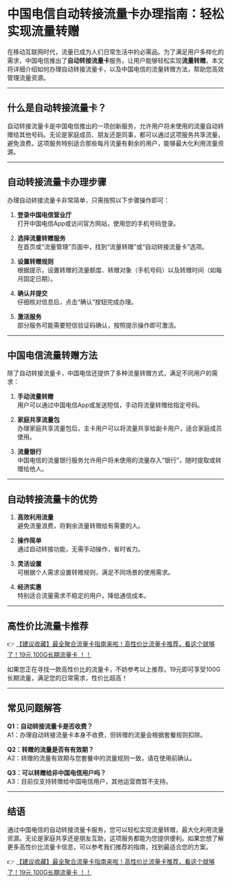 # 中国电信自动转接流量卡办理指南：轻松实现流量转赠

在移动互联网时代，流量已成为人们日常生活中的必需品。为了满足用户多样化的需求，中国电信推出了**自动转接流量卡**服务，让用户能够轻松实现**流量转赠**。本文将详细介绍如何办理自动转接流量卡，以及中国电信的流量转赠方法，帮助您高效管理流量资源。

---

## 什么是自动转接流量卡？

自动转接流量卡是中国电信推出的一项创新服务，允许用户将未使用的流量自动转赠给其他号码。无论是家庭成员、朋友还是同事，都可以通过这项服务共享流量，避免浪费。这项服务特别适合那些每月流量有剩余的用户，能够最大化利用流量资源。

---

## 自动转接流量卡办理步骤

办理自动转接流量卡非常简单，只需按照以下步骤操作即可：

1. **登录中国电信营业厅**  
   打开中国电信App或访问官方网站，使用您的手机号码登录。

2. **选择流量转赠服务**  
   在首页或“流量管理”页面中，找到“流量转赠”或“自动转接流量卡”选项。

3. **设置转赠规则**  
   根据提示，设置转赠的流量额度、转赠对象（手机号码）以及转赠时间（如每月固定日期）。

4. **确认并提交**  
   仔细核对信息后，点击“确认”按钮完成办理。

5. **激活服务**  
   部分服务可能需要短信验证码确认，按照提示操作即可激活。

---

## 中国电信流量转赠方法

除了自动转接流量卡，中国电信还提供了多种流量转赠方式，满足不同用户的需求：

1. **手动流量转赠**  
   用户可以通过中国电信App或发送短信，手动将流量转赠给指定号码。

2. **家庭共享流量包**  
   办理家庭共享流量包后，主卡用户可以将流量共享给副卡用户，适合家庭成员使用。

3. **流量银行**  
   中国电信的流量银行服务允许用户将未使用的流量存入“银行”，随时提取或转赠给他人。

---

## 自动转接流量卡的优势

1. **高效利用流量**  
   避免流量浪费，将剩余流量转赠给有需要的人。

2. **操作简单**  
   通过自动转接功能，无需手动操作，省时省力。

3. **灵活设置**  
   可根据个人需求设置转赠规则，满足不同场景的使用需求。

4. **经济实惠**  
   特别适合流量需求不稳定的用户，降低通信成本。

---

## 高性价比流量卡推荐

👉 [【建议收藏】最全聚合流量卡指南来啦！高性价比流量卡推荐，看这个就够了！19元 100G长期流量卡 ！！](https://bit.ly/Liuliangka)

如果您正在寻找一款高性价比的流量卡，不妨参考以上推荐。19元即可享受100G长期流量，满足您的日常需求，性价比超高！

---

## 常见问题解答

**Q1：自动转接流量卡是否收费？**  
A1：办理自动转接流量卡本身不收费，但转赠的流量会根据套餐规则扣除。

**Q2：转赠的流量是否有有效期？**  
A2：转赠的流量有效期与您套餐中的流量规则一致，请在使用前确认。

**Q3：可以转赠给非中国电信用户吗？**  
A3：目前仅支持转赠给中国电信用户，其他运营商暂不支持。

---

## 结语

通过中国电信的自动转接流量卡服务，您可以轻松实现流量转赠，最大化利用流量资源。无论是家庭共享还是朋友互助，这项服务都能为您提供便利。如果您想了解更多高性价比流量卡信息，可以参考我们推荐的指南，找到最适合您的方案。

👉 [【建议收藏】最全聚合流量卡指南来啦！高性价比流量卡推荐，看这个就够了！19元 100G长期流量卡 ！！](https://bit.ly/Liuliangka)